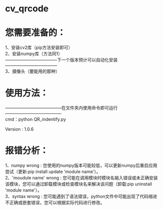 # cv_qrcode

# 您需要准备的：  
  
1、安装cv2库（pip方法安装即可）  
2、安装numpy库（方法同1）  
————————————下一个版本预计可以自动化安装————————————  
3、摄像头（要能用的那种） 

# 使用方法：  

—————————————在文件夹内使用命令即可运行—————————————  
cmd：python QR_indentify.py
  
  
Version : 1.0.6  

# 报错分析：  
1、numpy wrong : 您使用的numpy版本可能较低，可以更新numpy后重启应用尝试（更新:pip install update 'module name'）。  
2、'moudule name' wrong : 您可能在调用模块时模块名输入错误或未正确安装该模块，您可以通过卸载模块或检查模块名来解决该问题（卸载:pip uninstall 'module name'）。  
3、syntax wrong : 您可能遇到了语法错误，python文件中可能出现了代码缩进不正确或嵌套错误，您可以根据实际代码进行修改。  
